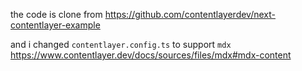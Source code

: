 the code is clone from https://github.com/contentlayerdev/next-contentlayer-example

and i changed `contentlayer.config.ts` to support `mdx`   https://www.contentlayer.dev/docs/sources/files/mdx#mdx-content


